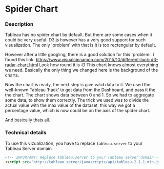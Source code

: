 # Spider Chart
### Description
Tableau has no spider chart by default. But there are some cases when it could be very useful.
D3.js however has a very good support for such visualization. The only 'problem' with that is it is too rectengular by default. 

However after a little googling, there is a good solution for this 'problem'. I found this link: https://www.visualcinnamon.com/2015/10/different-look-d3-radar-chart.html 
Look how round it is :D
This chart knows almost everything we need. Basically the only thing we changed here is the background of the charts. 

Now the chart is ready, the next step is give valid data to it. We used the well-known Tableau 'hack' to get data from the Dashboard, and pass it the the chart. 
The chart shows data between 0 and 1. So we had to aggregate some data, to show them correctly. The trick we used was to divide the actual value with the max value of the dataset, this way we got a percentage value, which is now could be on the axis of the spider chart. 

And basically thats all. 

### Technical details
To use this vizualization, you have to replace `tableau.server` to your Tableau Server domain
```html
<!-- IMPORTANT! Replace tableau.server to your Tableau server domain -->
<script src="http://tableau.server/javascripts/api/tableau-2.1.1.min.js"></script>
```